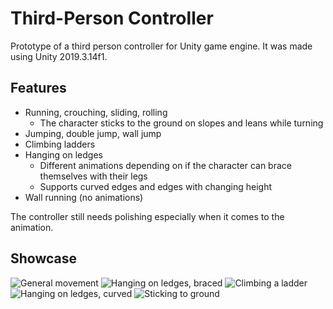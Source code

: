 # Third-Person Controller
Prototype of a third person controller for Unity game engine. It was made using Unity 2019.3.14f1.

## Features
- Running, crouching, sliding, rolling
    - The character sticks to the ground on slopes and leans while turning
- Jumping, double jump, wall jump
- Climbing ladders
- Hanging on ledges
    - Different animations depending on if the character can brace themselves with their legs
    - Supports curved edges and edges with changing height
- Wall running (no animations)

The controller still needs polishing especially when it comes to the animation.

## Showcase
![General movement](Showcase/gif3.gif)
![Hanging on ledges, braced](Showcase/gif1.gif)
![Climbing a ladder](Showcase/gif2.gif)
![Hanging on ledges, curved](Showcase/gif0.gif)
![Sticking to ground](Showcase/gif4.gif)